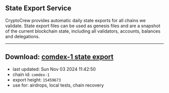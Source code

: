 ## State Export Service
CryptoCrew provides automatic daily state exports for all chains we validate. State export files can be used as genesis files and are a snapshot of the current blockchain state, including all validators, accounts, balances and delegations.

---
**Download: [comdex-1 state export](https://dl-eu2.ccvalidators.com/SERVICE/comdex/comdex-1_export_15459673.json)**
---

- last updated: Sun Nov 03 2024 11:42:50
- chain id: `comdex-1`
- export height: `15459673`
- use for: airdrops, local tests, chain recovery
